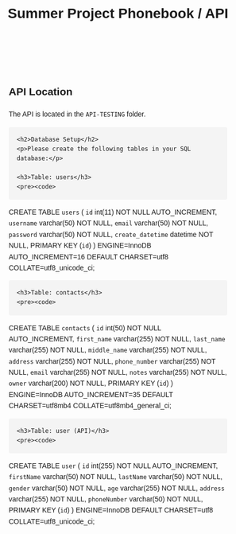 <!DOCTYPE html>
<html lang="en">

<head>
  <meta charset="UTF-8">
  <meta name="viewport" content="width=device-width, initial-scale=1.0">
  <title>Summer Project Phonebook / API</title>
  <style>
    body {
      font-family: Arial, sans-serif;
      line-height: 1.6;
      margin: 0;
      padding: 0;
    }

    header {
      background-color: #333;
      color: #fff;
      text-align: center;
      padding: 1rem;
    }

    main {
      padding: 2rem;
    }

    pre {
      background-color: #f4f4f4;
      padding: 1rem;
      border-radius: 4px;
    }

    code {
      font-family: "Courier New", monospace;
    }

    table {
      border-collapse: collapse;
      width: 100%;
    }

    th, td {
      border: 1px solid #ddd;
      padding: 8px;
      text-align: left;
    }

    th {
      background-color: #f2f2f2;
    }
  </style>
</head>

<body>
  <header>
    <h1>Summer Project Phonebook / API</h1>
  </header>

  <main>
    <h2>API Location</h2>
    <p>The API is located in the <code>API-TESTING</code> folder.</p>

    <h2>Database Setup</h2>
    <p>Please create the following tables in your SQL database:</p>

    <h3>Table: users</h3>
    <pre><code>
CREATE TABLE `users` (
  `id` int(11) NOT NULL AUTO_INCREMENT,
  `username` varchar(50) NOT NULL,
  `email` varchar(50) NOT NULL,
  `password` varchar(50) NOT NULL,
  `create_datetime` datetime NOT NULL,
  PRIMARY KEY (`id`)
) ENGINE=InnoDB AUTO_INCREMENT=16 DEFAULT CHARSET=utf8 COLLATE=utf8_unicode_ci;
    </code></pre>

    <h3>Table: contacts</h3>
    <pre><code>
CREATE TABLE `contacts` (
  `id` int(50) NOT NULL AUTO_INCREMENT,
  `first_name` varchar(255) NOT NULL,
  `last_name` varchar(255) NOT NULL,
  `middle_name` varchar(255) NOT NULL,
  `address` varchar(255) NOT NULL,
  `phone_number` varchar(255) NOT NULL,
  `email` varchar(255) NOT NULL,
  `notes` varchar(255) NOT NULL,
  `owner` varchar(200) NOT NULL,
  PRIMARY KEY (`id`)
) ENGINE=InnoDB AUTO_INCREMENT=35 DEFAULT CHARSET=utf8mb4 COLLATE=utf8mb4_general_ci;
    </code></pre>

    <h3>Table: user (API)</h3>
    <pre><code>
CREATE TABLE `user` (
  `id` int(255) NOT NULL AUTO_INCREMENT,
  `firstName` varchar(50) NOT NULL,
  `lastName` varchar(50) NOT NULL,
  `gender` varchar(50) NOT NULL,
  `age` varchar(255) NOT NULL,
  `address` varchar(255) NOT NULL,
  `phoneNumber` varchar(50) NOT NULL,
  PRIMARY KEY (`id`)
) ENGINE=InnoDB DEFAULT CHARSET=utf8 COLLATE=utf8_unicode_ci;
    </code></pre>
  </main>
</body>

</html>

